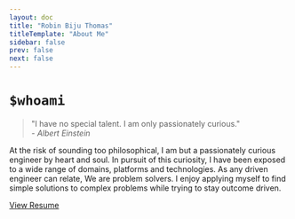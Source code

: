 ```yaml
---
layout: doc
title: "Robin Biju Thomas"
titleTemplate: "About Me"
sidebar: false
prev: false
next: false
---
```

# `$whoami` 


> "I have no special talent. I am only passionately curious."  
 _- Albert Einstein_  

At the risk of sounding too philosophical, I am but a passionately curious engineer by heart and soul. In pursuit of this curiosity, I have been exposed to a wide range of domains, platforms and technologies. As any driven engineer can relate, We are problem solvers. I enjoy applying myself to find simple solutions to complex problems while trying to stay outcome driven.

<div class="flex-container">
  <div class="flex-item" >
    <a class="custom-button" href="/social/resume">View Resume</a>
  </div>
</div>

<script setup>

    import VPNavBarSearch from 'vitepress/dist/client/theme-default/components/VPNavBarSearch.vue'
 
</script>
